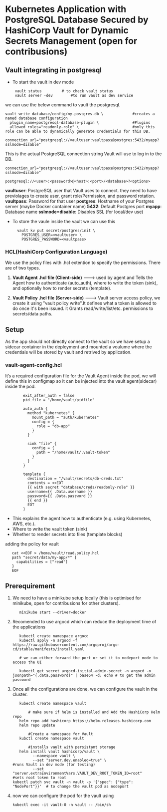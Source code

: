
# Kubernetes Application with PostgreSQL Database Secured by HashiCorp Vault for Dynamic Secrets Management (open for contribusions)

## Vault integrating in postgresql
- To start the vault in dev mode

       vault status         # to check vault status
       vault server -dev        #to run vault as dev service

we can use the below command to vault the postgresql.

    vault write database/config/my-postgres-db \             #creates a named database configuration
      plugin_name=postgresql-database-plugin \               #Plugins
      allowed_roles="readonly-role" \                        #only this role can be able to dynamically generate credentials for this DB.
      connection_url="postgresql://vaultuser:vaultpass@postgres:5432/myapp?sslmode=disable"

This is the actual PostgreSQL connection string Vault will use to log in to the DB.

    connection_url="postgresql://vaultuser:vaultpass@postgres:5432/myapp?sslmode=disable"

    postgresql://<user>:<password>@<host>:<port>/<database>?<options>

**vaultuser**: PostgreSQL user that Vault uses to connect. they need to have previolages to create user, grant role/Permission, and password rotation.
**vaultpass**: Password for that user
**postgres**: Hostname of your Postgres server (maybe Docker container name)
**5432**: Default Postgres port
**myapp**: Database name
**sslmode=disable**: Disables SSL (for local/dev use)

- To store the vaule inside the vault we can use this 

        vault kv put secret/postgres/init \
          POSTGRES_USER=<vaultuser> \
          POSTGRES_PASSWORD=<vaultpass>

### HCL(HashiCorp Configuration Language)
We use the policy files with .hcl extention to specify the permissions. There are of two types.
1) **Vault Agent .hcl file (Client-side)** ---> used by agent and Tells the Agent how to authenticate (auto_auth), where to write the token (sink), and optionally how to render secrets (template).

2) **Vault Policy .hcl file (Server-side)** ---> Vault server access policy, we create it using "vault policy write".It defines what a token is allowed to do once it's been issued. it Grants read/write/list/etc. permissions to secrets/data paths.

## Setup

As the app should not directly connect to the vault so we have setup a sidecar container in the deployment and mounted a voulume where the credentials will be stored by vault and retrived by application.

### vault-agent-config.hcl
It’s a required configuration file for the Vault Agent inside the pod, we will define this in configmap so it can be injected into the vault agent(sidecar) inside the pod.

            exit_after_auth = false
            pid_file = "/home/vault/pidfile"
            
            auto_auth {
              method "kubernetes" {
                mount_path = "auth/kubernetes"
                config = {
                  role = "db-app"
                }
              }
            
              sink "file" {
                config = {
                  path = "/home/vault/.vault-token"
                }
              }
            }
            
            template {
              destination = "/vault/secrets/db-creds.txt"
              contents = <<EOT
              {{ with secret "database/creds/readonly-role" }}
              username={{ .Data.username }}
              password={{ .Data.password }}
              {{ end }}
              EOT
            }

- This explains the agent how to authenticate (e.g. using Kubernetes, AWS, etc.).
- Where to write the vault token (sink)
- Whether to render secrets into files (template blocks)

adding the policy for vault

       cat <<EOF > /home/vault/read.policy.hcl
       path "secret/data/my-app/*" {
         capabilities = ["read"]
       }
       EOF

## Prerequirement

1) We need to have a minikube setup locally (this is optimised for minikube, open for contribusions for other clusters).

          minikube start --driver=docker
2) Recomended to use argocd which can reduce the deployment time of the applications

          kubectl create namespace argocd
          kubectl apply -n argocd -f https://raw.githubusercontent.com/argoproj/argo-cd/stable/manifests/install.yaml

          # we can either forward the port or set it to nodeport mode to access the UI

          kubectl get secret argocd-initial-admin-secret -n argocd -o jsonpath="{.data.password}" | base64 -d; echo # to get the admin password
3) Once all the configurations are done, we can configure the vault in the cluster.

          kubectl create namespace vault
   
              # make sure if helm is installed and Add the HashiCorp Helm repo
          helm repo add hashicorp https://helm.releases.hashicorp.com
          helm repo update

              #Create a namespace for Vault
          kubctl create namespace vault

              #installs vault with persistant storage
          helm install vault hashicorp/vault \
                --namespace vault \
                --set "server.dev.enabled=true" \                     #runs Vault in dev mode (for testing)
                --set "server.extraEnvironmentVars.VAULT_DEV_ROOT_TOKEN_ID=root"       #sets root token to root
       kubectl patch svc vault -n vault -p '{"spec": {"type": "NodePort"}}'  # to change the vault pod as nodeport

4) now we can configure the pod for the vault using 

       kubectl exec -it vault-0 -n vault -- /bin/sh

              

